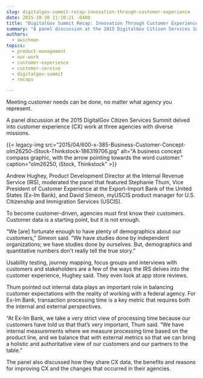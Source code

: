 ```yaml
---
slug: digitalgov-summit-recap-innovation-through-customer-experience
date: 2015-10-30 11:10:21 -0400
title: "DigitalGov Summit Recap: Innovation Through Customer Experience"
summary: "A panel discussion at the 2015 DigitalGov Citizen Services Summit delved into customer experience (CX) work at three agencies with diverse missions."
authors:
  - awichman
topics:
  - product-management
  - our-work
  - customer-experience
  - customer-service
  - digitalgov-summit
  - recaps

---
```


Meeting customer needs can be done, no matter what agency you represent.

A panel discussion at the 2015 DigitalGov Citizen Services Summit delved into customer experience (CX) work at three agencies with diverse missions.

{{< legacy-img src="2015/04/600-x-385-Business-Customer-Concept-olm26250-iStock-Thinkstock-186319706.jpg" alt="A business concept compass graphic, with the arrow pointing towards the word customer." caption="olm26250, iStock, Thinkstock" >}}

Andrew Hughey, Product Development Director at the Internal Revenue Service (IRS), moderated the panel that featured Stephanie Thum, Vice President of Customer Experience at the Export-Import Bank of the United States (Ex-Im Bank), and David Simeon, myUSCIS product manager for U.S. Citizenship and Immigration Services (USCIS).

To become customer-driven, agencies must first know their customers. Customer data is a starting point, but it is not enough.

“We [are] fortunate enough to have plenty of demographics about our customers,” Simeon said. “We have studies done by independent organizations; we have studies done by ourselves. But, demographics and quantitative numbers don't really tell the true story.”

Usability testing, journey mapping, focus groups and interviews with customers and stakeholders are a few of the ways the IRS delves into the customer experience, Hughey said. They even look at app store reviews.

Thum pointed out internal data plays an important role in balancing customer expectations with the reality of working with a federal agency. For Ex-Im Bank, transaction processing time is a key metric that requires both the internal and external perspectives.

“At Ex-Im Bank, we take a very strict view of processing time because our customers have told us that that&#8217;s very important, Thum said. “We have internal measurements where we measure processing time based on the product line, and we balance that with external metrics so that we can bring a holistic and authoritative view of our customers and our partners to the table.”

The panel also discussed how they share CX data, the benefits and reasons for improving CX and the changes that occurred in their agencies.
